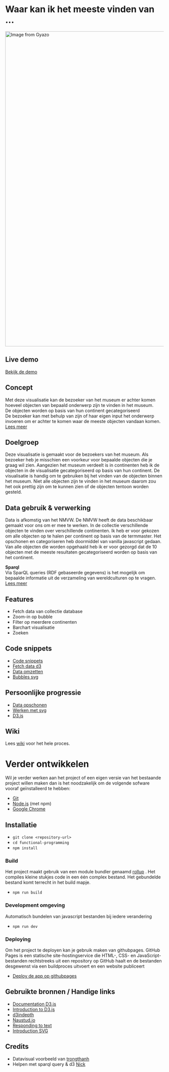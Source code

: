 # Waar kan ik het meeste vinden van ...
<a href="https://gyazo.com/2ff6f826468469cab40d79e5a0e68d1e"><img src="https://i.gyazo.com/2ff6f826468469cab40d79e5a0e68d1e.gif" alt="Image from Gyazo" width="1000"/></a>
## Live demo
[Bekijk de demo](https://eyobdejene.github.io/frontend-data/)

## Concept
Met deze visualisatie kan de bezoeker van het museum er achter komen hoeveel objecten van bepaald onderwerp zijn te 
vinden in het museum.<br>
De objecten worden op basis van hun continent gecategoriseerd<br>
De bezoeker kan met behulp van zijn of haar eigen input het onderwerp invoeren om er achter te komen waar de meeste 
objecten vandaan komen.<br>
[Lees meer](https://github.com/EyobDejene/functional-data/wiki/Concept)

## Doelgroep
Deze visualisatie is gemaakt voor de bezoekers van het museum.
Als bezoeker heb je misschien een voorkeur voor bepaalde objecten die je graag wil zien.
Aangezien het museum verdeelt is in continenten heb ik de objecten in de visualisatie gecategoriseerd
op basis van hun continent.
De visualisatie is handig om te gebruiken bij het vinden van de objecten binnen het museum.
Niet alle objecten zijn te vinden in het museum daarom zou het ook prettig zijn om te kunnen zien of de objecten 
tentoon worden gesteld.

## Data gebruik &  verwerking
Data is afkomstig van het NMVW. De NMVW heeft de data beschikbaar gemaakt voor ons om er mee te werken.
In de collectie verschillende objecten te vinden over verschillende continenten.
Ik heb er voor gekozen om alle objecten op te halen per continent op basis van de termmaster.
Het opschonen en categoriseren heb doormiddel van vanilla javascript gedaan.
Van alle objecten die worden opgehaald heb ik er voor gezorgd dat de 10 objecten met de meeste resultaten 
gecategoriseerd worden op basis van het continent.

**Sparql**<br>
Via SparQL queries (RDF gebaseerde gegevens) is het mogelijk om bepaalde informatie uit de verzameling van 
wereldculturen op te vragen.<br>
[Lees meer](https://github.com/EyobDejene/functional-data/wiki/Data-query)

## Features
* Fetch data van collectie database
* Zoom-in op bubble
* Filter op meerdere continenten
* Barchart visualisatie
* Zoeken 

## Code snippets
* [Code snippets](https://github.com/EyobDejene/functional-data/wiki/Code-snippets)
* [Fetch data d3](https://github.com/EyobDejene/functional-data/wiki/Code-snippets#fetch-data)
* [Data omzetten](https://github.com/EyobDejene/functional-data/wiki/Code-snippets#data-omzetten)
* [Bubbles svg](https://github.com/EyobDejene/functional-data/wiki/Code-snippets#bubbles-svg-d3)

## Persoonlijke progressie

* [Data opschonen](https://github.com/EyobDejene/functional-data/wiki/Opschonen-enqu%C3%AAte-data) 
* [Werken met svg](https://github.com/EyobDejene/functional-data/wiki/D3--experimentals#svg-smiley)
* [D3.js](https://github.com/EyobDejene/functional-data/wiki/D3--experimentals#wat-is-d3)

## Wiki
Lees [wiki](https://github.com/EyobDejene/functional-data/wiki) voor het hele proces. 

# Verder ontwikkelen
Wil je verder werken aan het project of een eigen versie van het bestaande project willen maken dan is het 
noodzakelijk om de volgende sofware vooraf geïnstalleerd te hebben:

* [Git](https://git-scm.com/)
* [Node.js](https://nodejs.org/) (met npm)
* [Google Chrome](https://google.com/chrome/)

## Installatie
* `git clone <repository-url>`
* `cd functional-programming`
* `npm install`

### Build
Het project maakt gebruik van een module bundler genaamd [rollup](https://rollupjs.org/) .
Het compiles kleine stukjes code in een één complex bestand.
Het gebundelde bestand komt terrecht in het build mapje.

* `npm run build`

### Development omgeving
Automatisch bundelen van javascript bestanden bij iedere verandering

* `npm run dev`

### Deploying
Om het project te deployen kan je gebruik maken van githubpages.
GitHub Pages is een statische site-hostingservice die HTML-, CSS- en JavaScript-bestanden rechtstreeks uit een 
repository op GitHub haalt en de bestanden desgewenst via een buildproces uitvoert en een website publiceert
* [Deploy de app op githubpages](https://pages.github.com/)

## Gebruikte bronnen / Handige links
* [Documentation D3.js](https://github.com/d3/d3/wiki)
* [Introduction to D3.js](https://www.xenonstack.com/blog/d3js/)
* [d3indepth](https://www.d3indepth.com/force-layout/)
* [Naustud.io](https://naustud.io/tech-stack/)
* [Responding to text](https://bl.ocks.org/curran/a683a360b9c78397a0db94ce15f473ce)
* [Introduction SVG](https://learn-the-web.algonquindesign.ca/courses/web-dev-3/svg-smiley-face/)
## Credits
*  Datavisual voorbeeld van [trongthanh](https://github.com/trongthanh/techstack)
*  Helpen met sparql query & d3 [Nick](https://github.com/CountNick)



